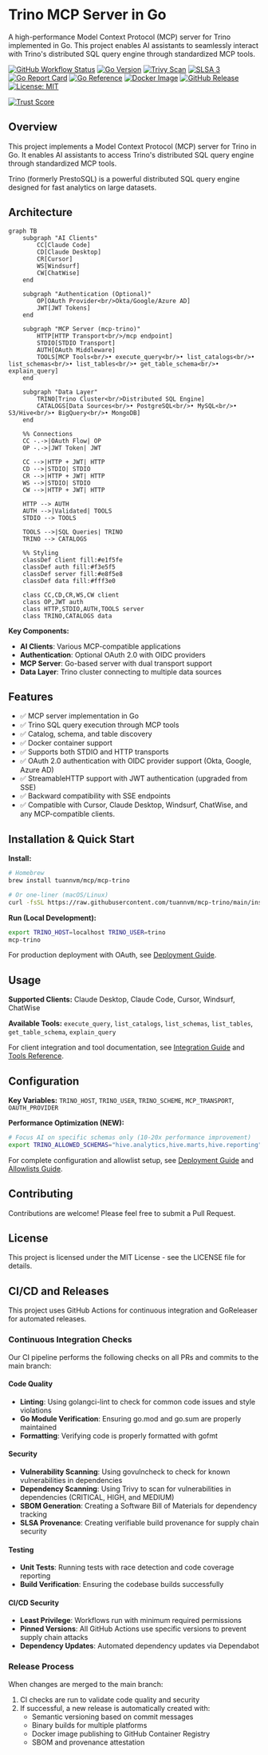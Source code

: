 # Trino MCP Server in Go

A high-performance Model Context Protocol (MCP) server for Trino implemented in Go. This project enables AI assistants to seamlessly interact with Trino's distributed SQL query engine through standardized MCP tools.

[![GitHub Workflow Status](https://img.shields.io/github/actions/workflow/status/tuannvm/mcp-trino/build.yml?branch=main&label=CI%2FCD&logo=github)](https://github.com/tuannvm/mcp-trino/actions/workflows/build.yml)
[![Go Version](https://img.shields.io/github/go-mod/go-version/tuannvm/mcp-trino?logo=go)](https://github.com/tuannvm/mcp-trino/blob/main/go.mod)
[![Trivy Scan](https://img.shields.io/github/actions/workflow/status/tuannvm/mcp-trino/build.yml?branch=main&label=Trivy%20Security%20Scan&logo=aquasec)](https://github.com/tuannvm/mcp-trino/actions/workflows/build.yml)
[![SLSA 3](https://slsa.dev/images/gh-badge-level3.svg)](https://slsa.dev)
[![Go Report Card](https://goreportcard.com/badge/github.com/tuannvm/mcp-trino)](https://goreportcard.com/report/github.com/tuannvm/mcp-trino)
[![Go Reference](https://pkg.go.dev/badge/github.com/tuannvm/mcp-trino.svg)](https://pkg.go.dev/github.com/tuannvm/mcp-trino)
[![Docker Image](https://img.shields.io/github/v/release/tuannvm/mcp-trino?sort=semver&label=GHCR&logo=docker)](https://github.com/tuannvm/mcp-trino/pkgs/container/mcp-trino)
[![GitHub Release](https://img.shields.io/github/v/release/tuannvm/mcp-trino?sort=semver)](https://github.com/tuannvm/mcp-trino/releases/latest)
[![License: MIT](https://img.shields.io/badge/License-MIT-yellow.svg)](https://opensource.org/licenses/MIT)

[![Trust Score](https://archestra.ai/mcp-catalog/api/badge/quality/tuannvm/mcp-trino)](https://archestra.ai/mcp-catalog/tuannvm__mcp-trino)

## Overview

This project implements a Model Context Protocol (MCP) server for Trino in Go. It enables AI assistants to access Trino's distributed SQL query engine through standardized MCP tools.

Trino (formerly PrestoSQL) is a powerful distributed SQL query engine designed for fast analytics on large datasets.

## Architecture

```mermaid
graph TB
    subgraph "AI Clients"
        CC[Claude Code]
        CD[Claude Desktop]
        CR[Cursor]
        WS[Windsurf]
        CW[ChatWise]
    end
    
    subgraph "Authentication (Optional)"
        OP[OAuth Provider<br/>Okta/Google/Azure AD]
        JWT[JWT Tokens]
    end
    
    subgraph "MCP Server (mcp-trino)"
        HTTP[HTTP Transport<br/>/mcp endpoint]
        STDIO[STDIO Transport]
        AUTH[OAuth Middleware]
        TOOLS[MCP Tools<br/>• execute_query<br/>• list_catalogs<br/>• list_schemas<br/>• list_tables<br/>• get_table_schema<br/>• explain_query]
    end
    
    subgraph "Data Layer"
        TRINO[Trino Cluster<br/>Distributed SQL Engine]
        CATALOGS[Data Sources<br/>• PostgreSQL<br/>• MySQL<br/>• S3/Hive<br/>• BigQuery<br/>• MongoDB]
    end
    
    %% Connections
    CC -.->|OAuth Flow| OP
    OP -.->|JWT Token| JWT
    
    CC -->|HTTP + JWT| HTTP
    CD -->|STDIO| STDIO
    CR -->|HTTP + JWT| HTTP
    WS -->|STDIO| STDIO
    CW -->|HTTP + JWT| HTTP
    
    HTTP --> AUTH
    AUTH -->|Validated| TOOLS
    STDIO --> TOOLS
    
    TOOLS -->|SQL Queries| TRINO
    TRINO --> CATALOGS
    
    %% Styling
    classDef client fill:#e1f5fe
    classDef auth fill:#f3e5f5
    classDef server fill:#e8f5e8
    classDef data fill:#fff3e0
    
    class CC,CD,CR,WS,CW client
    class OP,JWT auth
    class HTTP,STDIO,AUTH,TOOLS server
    class TRINO,CATALOGS data
```

**Key Components:**

- **AI Clients**: Various MCP-compatible applications
- **Authentication**: Optional OAuth 2.0 with OIDC providers
- **MCP Server**: Go-based server with dual transport support
- **Data Layer**: Trino cluster connecting to multiple data sources

## Features

- ✅ MCP server implementation in Go
- ✅ Trino SQL query execution through MCP tools
- ✅ Catalog, schema, and table discovery
- ✅ Docker container support
- ✅ Supports both STDIO and HTTP transports
- ✅ OAuth 2.0 authentication with OIDC provider support (Okta, Google, Azure AD)
- ✅ StreamableHTTP support with JWT authentication (upgraded from SSE)
- ✅ Backward compatibility with SSE endpoints
- ✅ Compatible with Cursor, Claude Desktop, Windsurf, ChatWise, and any MCP-compatible clients.

## Installation & Quick Start

**Install:**
```bash
# Homebrew
brew install tuannvm/mcp/mcp-trino

# Or one-liner (macOS/Linux)
curl -fsSL https://raw.githubusercontent.com/tuannvm/mcp-trino/main/install.sh | bash
```

**Run (Local Development):**
```bash
export TRINO_HOST=localhost TRINO_USER=trino
mcp-trino
```

For production deployment with OAuth, see [Deployment Guide](docs/deployment.md).

## Usage

**Supported Clients:** Claude Desktop, Claude Code, Cursor, Windsurf, ChatWise

**Available Tools:** `execute_query`, `list_catalogs`, `list_schemas`, `list_tables`, `get_table_schema`, `explain_query`

For client integration and tool documentation, see [Integration Guide](docs/integrations.md) and [Tools Reference](docs/tools.md).

## Configuration

**Key Variables:** `TRINO_HOST`, `TRINO_USER`, `TRINO_SCHEME`, `MCP_TRANSPORT`, `OAUTH_PROVIDER`

**Performance Optimization (NEW):**
```bash
# Focus AI on specific schemas only (10-20x performance improvement)
export TRINO_ALLOWED_SCHEMAS="hive.analytics,hive.marts,hive.reporting"
```

For complete configuration and allowlist setup, see [Deployment Guide](docs/deployment.md) and [Allowlists Guide](docs/allowlists.md).

## Contributing

Contributions are welcome! Please feel free to submit a Pull Request.

## License

This project is licensed under the MIT License - see the LICENSE file for details.

## CI/CD and Releases

This project uses GitHub Actions for continuous integration and GoReleaser for automated releases.

### Continuous Integration Checks

Our CI pipeline performs the following checks on all PRs and commits to the main branch:

#### Code Quality

- **Linting**: Using golangci-lint to check for common code issues and style violations
- **Go Module Verification**: Ensuring go.mod and go.sum are properly maintained
- **Formatting**: Verifying code is properly formatted with gofmt

#### Security

- **Vulnerability Scanning**: Using govulncheck to check for known vulnerabilities in dependencies
- **Dependency Scanning**: Using Trivy to scan for vulnerabilities in dependencies (CRITICAL, HIGH, and MEDIUM)
- **SBOM Generation**: Creating a Software Bill of Materials for dependency tracking
- **SLSA Provenance**: Creating verifiable build provenance for supply chain security

#### Testing

- **Unit Tests**: Running tests with race detection and code coverage reporting
- **Build Verification**: Ensuring the codebase builds successfully

#### CI/CD Security

- **Least Privilege**: Workflows run with minimum required permissions
- **Pinned Versions**: All GitHub Actions use specific versions to prevent supply chain attacks
- **Dependency Updates**: Automated dependency updates via Dependabot

### Release Process

When changes are merged to the main branch:

1. CI checks are run to validate code quality and security
2. If successful, a new release is automatically created with:
   - Semantic versioning based on commit messages
   - Binary builds for multiple platforms
   - Docker image publishing to GitHub Container Registry
   - SBOM and provenance attestation
